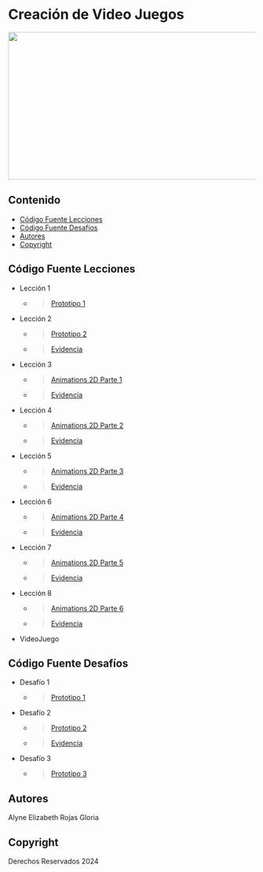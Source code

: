 # Creación de Video Juegos
<p align="center">
    <img src="https://user-images.githubusercontent.com/8560750/195950148-0c0df38e-5f96-45ae-87c3-6922738c612d.jpg" alt="Logo" width=1200 height=300>
</p>


## Contenido

- [Código Fuente Lecciones](#código-fuente-lecciones)
- [Código Fuente Desafíos](#código-fuente-desafíos)
- [Autores](#autores)
- [Copyright](#copyright)


## Código Fuente Lecciones

* Lección 1
  * > [Prototipo 1](https://github.com/alyrojas/unity/blob/main/Lecciones/Lecci%C3%B3n_1/prototipo1.unitypackage)
* Lección 2
  * > [Prototipo 2](https://github.com/alyrojas/unity/blob/main/Lecciones/Lecci%C3%B3n_2/prototipo2.unitypackage)
  * > [Evidencia](https://github.com/alyrojas/unity/blob/main/Lecciones/Lecci%C3%B3n_2/LECCION2_AlyneElizabethRojasGloria.pdf)
* Lección 3
  * > [Animations 2D Parte 1](https://github.com/alyrojas/unity/blob/main/Lecciones/Animations2D/Animations2D.unitypackage)
  * > [Evidencia](https://github.com/alyrojas/unity/blob/main/Lecciones/Animations2D/Animations2D_AlyneElizabethRojasGloria.pdf)
* Lección 4
  * > [Animations 2D Parte 2](https://github.com/alyrojas/unity/blob/main/Lecciones/Animations2D_Parte2/Animations2D_P2.unitypackage)
  * > [Evidencia](https://github.com/alyrojas/unity/blob/main/Lecciones/Animations2D_Parte2/Animations2D_P2_AlyneElizabethRojasGloria.pdf)
* Lección 5
  * > [Animations 2D Parte 3](https://github.com/alyrojas/unity/blob/main/Lecciones/Animations2D_Parte3/Animations2D_P3.unitypackage)
  * > [Evidencia](https://github.com/alyrojas/unity/blob/main/Lecciones/Animations2D_Parte3/Animations2D_P3_AlyneElizabethRojasGloria.pdf)
* Lección 6
  * > [Animations 2D Parte 4](https://github.com/alyrojas/unity/blob/main/Lecciones/Animations2D_Parte4/Animations2D_P4.unitypackage)
  * > [Evidencia](https://github.com/alyrojas/unity/blob/main/Lecciones/Animations2D_Parte4/Animations2D_P4_AlyneElizabethRojasGloria.pdf)
* Lección 7
  * > [Animations 2D Parte 5](https://github.com/alyrojas/unity/blob/main/Lecciones/Animations2D_Parte5/Animations2D_P5.unitypackage)
  * > [Evidencia](https://github.com/alyrojas/unity/blob/main/Lecciones/Animations2D_Parte5/Animations2D_P5_AlyneElizabethRojasGloria.pdf)
* Lección 8
  * > [Animations 2D Parte 6](https://github.com/alyrojas/unity/blob/main/Lecciones/Animations2D_Parte6/Animations2D_P6.unitypackage)
  * > [Evidencia](https://github.com/alyrojas/unity/blob/main/Lecciones/Animations2D_Parte6/Animations2D_P6_AlyneElizabethRojasGloria.pdf)
* VideoJuego

## Código Fuente Desafíos

* Desafío 1
  * > [Prototipo 1](https://github.com/alyrojas/unity/blob/main/Desaf%C3%ADos/Desafio01/Desafio01.unitypackage)
* Desafío 2
  * > [Prototipo 2](https://github.com/alyrojas/unity/blob/main/Desaf%C3%ADos/Desafio02/Desafio02.unitypackage)
  * > [Evidencia](https://github.com/alyrojas/unity/blob/main/Desaf%C3%ADos/Desafio02/Desafio02_AlyneElizabethRojasGloria.pdf)
* Desafío 3
  * > [Prototipo 3](https://github.com/alyrojas/unity/tree/main/Desaf%C3%ADos/Desafio03)


## Autores
Alyne Elizabeth Rojas Gloria

## Copyright
Derechos Reservados 2024
